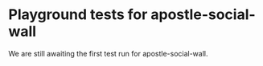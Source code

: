 # Playground tests for apostle-social-wall
We are still awaiting the first test run for apostle-social-wall.
